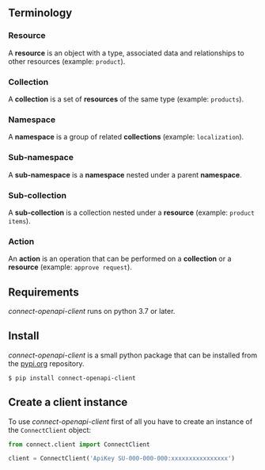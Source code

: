 ## Terminology

### Resource

A **resource** is an object with a type, associated data and relationships to other resources (example: `product`).

### Collection

A **collection** is a set of **resources** of the same type (example: `products`).

### Namespace

A **namespace** is a group of related **collections** (example: `localization`).

### Sub-namespace

A **sub-namespace** is a **namespace** nested under a parent **namespace**.

### Sub-collection

A **sub-collection** is a collection nested under a **resource** (example: `product items`).

### Action

An **action** is an operation that can be performed on a **collection** or a **resource** (example: `approve request`).


## Requirements

*connect-openapi-client* runs on python 3.7 or later.

## Install

*connect-openapi-client* is a small python package that can be installed
from the [pypi.org](https://pypi.org/project/connect-openapi-client/) repository.

```
$ pip install connect-openapi-client
```

## Create a client instance

To use *connect-openapi-client* first of all you have to create an instance of the `ConnectClient` object:

```python
from connect.client import ConnectClient

client = ConnectClient('ApiKey SU-000-000-000:xxxxxxxxxxxxxxxx')
```
